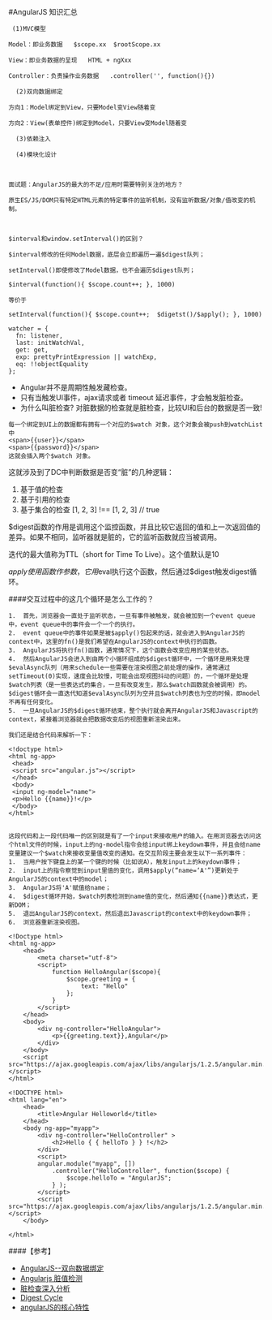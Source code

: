 #AngularJS 知识汇总


```
 (1)MVC模型

Model：即业务数据   $scope.xx  $rootScope.xx

View：即业务数据的呈现   HTML + ngXxx

Controller：负责操作业务数据   .controller('', function(){})

  (2)双向数据绑定

方向1：Model绑定到View，只要Model变View随着变

方向2：View(表单控件)绑定到Model，只要View变Model随着变

  (3)依赖注入

  (4)模块化设计

 

面试题：AngularJS的最大的不足/应用时需要特别关注的地方？

原生ES/JS/DOM只有特定HTML元素的特定事件的监听机制，没有监听数据/对象/值改变的机制。

 

$interval和window.setInterval()的区别？

$interval修改的任何Model数据，底层会立即遍历一遍$digest队列；

setInterval()即使修改了Model数据，也不会遍历$digest队列；

$interval(function(){ $scope.count++; }, 1000)

等价于

setInterval(function(){ $scope.count++;  $digetst()/$apply(); }, 1000)
```




```
watcher = {
  fn: listener,
  last: initWatchVal,
  get: get,
  exp: prettyPrintExpression || watchExp,
  eq: !!objectEquality
};
```
+ Angular并不是周期性触发藏检查。
+ 只有当触发UI事件，ajax请求或者 timeout 延迟事件，才会触发脏检查。
+ 为什么叫脏检查? 对脏数据的检查就是脏检查，比较UI和后台的数据是否一致!


```
每一个绑定到UI上的数据都有拥有一个对应的$watch 对象，这个对象会被push到watchList中
<span>{{user}}</span>
<span>{{password}}</span>
这就会插入两个$watch 对象。
```

这就涉及到了DC中判断数据是否变“脏”的几种逻辑： 

1. 基于值的检查 
2. 基于引用的检查 
3. 基于集合的检查 [1, 2, 3] !== [1, 2, 3] // true



$digest函数的作用是调用这个监控函数，并且比较它返回的值和上一次返回值的差异。如果不相同，监听器就是脏的，它的监听函数就应当被调用。

迭代的最大值称为TTL（short for Time To Live）。这个值默认是10

$apply使用函数作参数，它用$eval执行这个函数，然后通过$digest触发digest循环。



####交互过程中的这几个循环是怎么工作的？

```
1.  首先，浏览器会一直处于监听状态，一旦有事件被触发，就会被加到一个event queue中，event queue中的事件会一个一个的执行。
2.  event queue中的事件如果是被$apply()包起来的话，就会进入到AngularJS的context中，这里的fn()是我们希望在AngularJS的context中执行的函数。
3.  AngularJS将执行fn()函数，通常情况下，这个函数会改变应用的某些状态。
4.  然后AngularJS会进入到由两个小循环组成的$digest循环中，一个循环是用来处理$evalAsync队列（用来schedule一些需要在渲染视图之前处理的操作，通常通过setTimeout(0)实现，速度会比较慢，可能会出现视图抖动的问题）的，一个循环是处理$watch列表（是一些表达式的集合，一旦有改变发生，那么$watch函数就会被调用）的。$digest循环会一直迭代知道$evalAsync队列为空并且$watch列表也为空的时候，即model不再有任何变化。
5.  一旦AngularJS的$digest循环结束，整个执行就会离开AngularJS和Javascript的context，紧接着浏览器就会把数据改变后的视图重新渲染出来。

我们还是结合代码来解析一下：

<!doctype html>
<html ng-app>
 <head>
 <script src="angular.js"></script>
 </head>
 <body>
 <input ng-model="name">
 <p>Hello {{name}}!</p>
 </body> 
</html>


这段代码和上一段代码唯一的区别就是有了一个input来接收用户的输入。在用浏览器去访问这个html文件的时候，input上的ng-model指令会给input绑上keydown事件，并且会给name变量建议一个$watch来接收变量值改变的通知。在交互阶段主要会发生以下一系列事件：
1.  当用户按下键盘上的某一个键的时候（比如说A），触发input上的keydown事件；
2.  input上的指令察觉到input里值的变化，调用$apply(“name=‘A'”)更新处于AngularJS的context中的model；
3.  AngularJS将'A'赋值给name；
4.  $digest循环开始，$watch列表检测到name值的变化，然后通知{{name}}表达式，更新DOM；
5.  退出AngularJS的context，然后退出Javascript的context中的keydown事件；
6.  浏览器重新渲染视图。
```












```
<!Doctype html>
<html ng-app>
    <head>
        <meta charset="utf-8">
        <script>
            function HelloAngular($scope){
                $scope.greeting = {
                    text: "Hello"
                };
            }
        </script>
    </head>
    <body>
        <div ng-controller="HelloAngular">
            <p>{{greeting.text}},Angular</p>
        </div>
    </body>
    <script src="https://ajax.googleapis.com/ajax/libs/angularjs/1.2.5/angular.min.js"></script>
</html>
```


```
<!DOCTYPE html>
<html lang="en">
	<head>
	    <title>Angular Helloworld</title>
	</head>
	<body ng-app="myapp">
		<div ng-controller="HelloController" >
		    <h2>Hello { { helloTo } } !</h2>
		</div>
		<script>
		angular.module("myapp", [])
		    .controller("HelloController", function($scope) {
		        $scope.helloTo = "AngularJS";
		    } );
		</script>
		<script src="https://ajax.googleapis.com/ajax/libs/angularjs/1.2.5/angular.min.js"></script>
	</body>
	
</html>
```


























####【参考】

* [AngularJS--双向数据绑定](http://www.cnblogs.com/baiyanfeng/p/5042949.html)
* [Angularjs 脏值检测](http://www.cnblogs.com/xuezhi/p/4897831.html)
* [脏检查深入分析](http://www.cnblogs.com/likeFlyingFish/p/6183630.html)
* [Digest Cycle](http://blog.csdn.net/dm_vincent/article/details/51407292)
* [angularJS的核心特性](http://www.cnblogs.com/pp-cat/p/4631186.html)